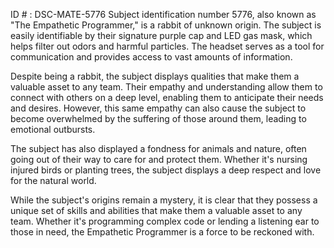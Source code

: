 ID # : DSC-MATE-5776
Subject identification number 5776, also known as "The Empathetic Programmer," is a rabbit of unknown origin. The subject is easily identifiable by their signature purple cap and LED gas mask, which helps filter out odors and harmful particles. The headset serves as a tool for communication and provides access to vast amounts of information.

Despite being a rabbit, the subject displays qualities that make them a valuable asset to any team. Their empathy and understanding allow them to connect with others on a deep level, enabling them to anticipate their needs and desires. However, this same empathy can also cause the subject to become overwhelmed by the suffering of those around them, leading to emotional outbursts.

The subject has also displayed a fondness for animals and nature, often going out of their way to care for and protect them. Whether it's nursing injured birds or planting trees, the subject displays a deep respect and love for the natural world.

While the subject's origins remain a mystery, it is clear that they possess a unique set of skills and abilities that make them a valuable asset to any team. Whether it's programming complex code or lending a listening ear to those in need, the Empathetic Programmer is a force to be reckoned with.